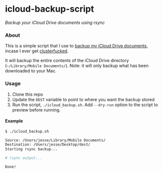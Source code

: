 # icloud-backup-script
*Backup your iCloud Drive documents using rsync*

### About

This is a simple script that I use to [backup my iCloud Drive documents](https://www.jessesquires.com/blog/icloud-backup-using-rsync/), incase I ever get [clusterfucked](https://furbo.org/2019/09/04/icloud-clusterfuck/).

It will backup the entire contents of the iCloud Drive directory (`~/Library/Mobile Documents/`). Note: it will only backup what has been downloaded to your Mac.

### Usage

1. Clone this repo
2. Update the `DEST` variable to point to where you want the backup stored
3. Run the script, `./icloud_backup.sh`. Add `--dry-run` option to the script to preview before running.

#### Example

```bash
$ ./icloud_backup.sh

Source: /Users/jesse/Library/Mobile Documents/
Destination: /Users/jesse/Desktop/dest/
Starting rsync backup...

# rsync output...

Done!
```

